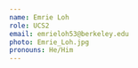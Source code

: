 ```yaml
---
name: Emrie Loh
role: UCS2
email: emrieloh53@berkeley.edu
photo: Emrie_Loh.jpg
pronouns: He/Him
---
```

